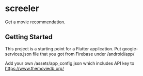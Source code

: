 # screeler

Get a movie recommendation.

## Getting Started

This project is a starting point for a Flutter application.
Put google-services.json file that you got from Firebase under /android/app/

Add your own /assets/app_config.json which includes API key to https://www.themoviedb.org/
